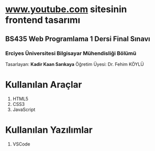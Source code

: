 # www.youtube.com sitesinin frontend tasarımı 
## BS435 Web Programlama 1 Dersi Final Sınavı
### Erciyes Üniversitesi Bilgisayar Mühendisliği Bölümü  

Tasarlayan: **Kadir Kaan Sarıkaya**
Öğretim Üyesi: Dr. Fehim KÖYLÜ


# Kullanılan Araçlar

 1. HTML5
 2. CSS3
 3. JavaScript

# Kullanılan Yazılımlar

 1. VSCode